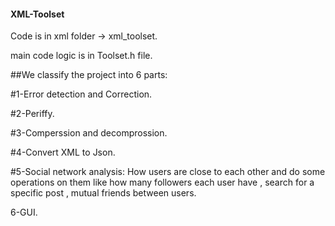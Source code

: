 #### XML-Toolset

Code is in xml folder -> xml_toolset.

main code logic is in Toolset.h file.

##We classify the project into 6 parts:

#1-Error detection and Correction.

#2-Periffy.

#3-Comperssion and decomprossion.

#4-Convert XML to Json.

#5-Social network analysis: How users are close to each other and do some operations on them like how many followers each user have , search for a specific post , mutual friends between users.

6-GUI.
